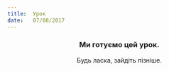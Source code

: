 ```yaml
---
title:  Урок
date:   07/08/2017
---
```


### <center>Ми готуємо цей урок.</center>
<center>Будь ласка, зайдіть пізніше.</center>
